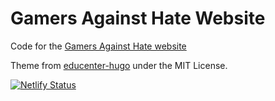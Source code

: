 # Gamers Against Hate Website

Code for the [Gamers Against Hate website](https://www.gamersagainsthate.org)

Theme from [educenter-hugo](https://github.com/themefisher/educenter-hugo) under the MIT License.

[![Netlify Status](https://api.netlify.com/api/v1/badges/e0be944f-c48f-49e6-8a1a-0360bc902a9c/deploy-status)](https://app.netlify.com/sites/gamersagainsthate/deploys)
